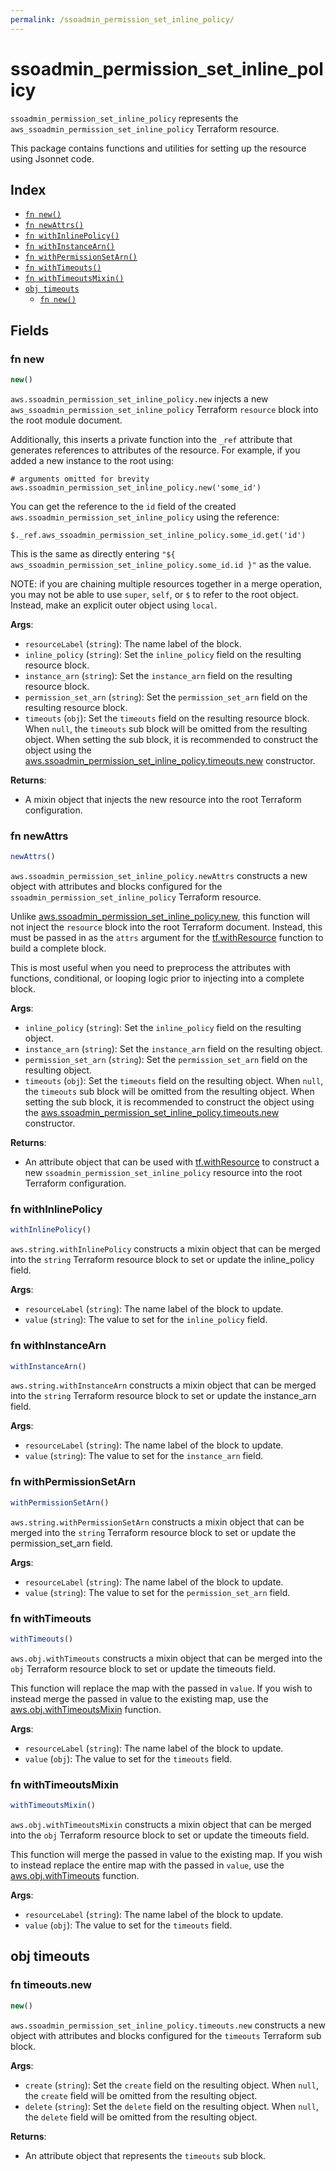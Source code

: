 ```yaml
---
permalink: /ssoadmin_permission_set_inline_policy/
---
```


# ssoadmin_permission_set_inline_policy

`ssoadmin_permission_set_inline_policy` represents the `aws_ssoadmin_permission_set_inline_policy` Terraform resource.



This package contains functions and utilities for setting up the resource using Jsonnet code.


## Index

* [`fn new()`](#fn-new)
* [`fn newAttrs()`](#fn-newattrs)
* [`fn withInlinePolicy()`](#fn-withinlinepolicy)
* [`fn withInstanceArn()`](#fn-withinstancearn)
* [`fn withPermissionSetArn()`](#fn-withpermissionsetarn)
* [`fn withTimeouts()`](#fn-withtimeouts)
* [`fn withTimeoutsMixin()`](#fn-withtimeoutsmixin)
* [`obj timeouts`](#obj-timeouts)
  * [`fn new()`](#fn-timeoutsnew)

## Fields

### fn new

```ts
new()
```


`aws.ssoadmin_permission_set_inline_policy.new` injects a new `aws_ssoadmin_permission_set_inline_policy` Terraform `resource`
block into the root module document.

Additionally, this inserts a private function into the `_ref` attribute that generates references to attributes of the
resource. For example, if you added a new instance to the root using:

    # arguments omitted for brevity
    aws.ssoadmin_permission_set_inline_policy.new('some_id')

You can get the reference to the `id` field of the created `aws.ssoadmin_permission_set_inline_policy` using the reference:

    $._ref.aws_ssoadmin_permission_set_inline_policy.some_id.get('id')

This is the same as directly entering `"${ aws_ssoadmin_permission_set_inline_policy.some_id.id }"` as the value.

NOTE: if you are chaining multiple resources together in a merge operation, you may not be able to use `super`, `self`,
or `$` to refer to the root object. Instead, make an explicit outer object using `local`.

**Args**:
  - `resourceLabel` (`string`): The name label of the block.
  - `inline_policy` (`string`): Set the `inline_policy` field on the resulting resource block.
  - `instance_arn` (`string`): Set the `instance_arn` field on the resulting resource block.
  - `permission_set_arn` (`string`): Set the `permission_set_arn` field on the resulting resource block.
  - `timeouts` (`obj`): Set the `timeouts` field on the resulting resource block. When `null`, the `timeouts` sub block will be omitted from the resulting object. When setting the sub block, it is recommended to construct the object using the [aws.ssoadmin_permission_set_inline_policy.timeouts.new](#fn-timeoutsnew) constructor.

**Returns**:
- A mixin object that injects the new resource into the root Terraform configuration.


### fn newAttrs

```ts
newAttrs()
```


`aws.ssoadmin_permission_set_inline_policy.newAttrs` constructs a new object with attributes and blocks configured for the `ssoadmin_permission_set_inline_policy`
Terraform resource.

Unlike [aws.ssoadmin_permission_set_inline_policy.new](#fn-new), this function will not inject the `resource`
block into the root Terraform document. Instead, this must be passed in as the `attrs` argument for the
[tf.withResource](https://github.com/tf-libsonnet/core/tree/main/docs#fn-withresource) function to build a complete block.

This is most useful when you need to preprocess the attributes with functions, conditional, or looping logic prior to
injecting into a complete block.

**Args**:
  - `inline_policy` (`string`): Set the `inline_policy` field on the resulting object.
  - `instance_arn` (`string`): Set the `instance_arn` field on the resulting object.
  - `permission_set_arn` (`string`): Set the `permission_set_arn` field on the resulting object.
  - `timeouts` (`obj`): Set the `timeouts` field on the resulting object. When `null`, the `timeouts` sub block will be omitted from the resulting object. When setting the sub block, it is recommended to construct the object using the [aws.ssoadmin_permission_set_inline_policy.timeouts.new](#fn-timeoutsnew) constructor.

**Returns**:
  - An attribute object that can be used with [tf.withResource](https://github.com/tf-libsonnet/core/tree/main/docs#fn-withresource) to construct a new `ssoadmin_permission_set_inline_policy` resource into the root Terraform configuration.


### fn withInlinePolicy

```ts
withInlinePolicy()
```

`aws.string.withInlinePolicy` constructs a mixin object that can be merged into the `string`
Terraform resource block to set or update the inline_policy field.



**Args**:
  - `resourceLabel` (`string`): The name label of the block to update.
  - `value` (`string`): The value to set for the `inline_policy` field.


### fn withInstanceArn

```ts
withInstanceArn()
```

`aws.string.withInstanceArn` constructs a mixin object that can be merged into the `string`
Terraform resource block to set or update the instance_arn field.



**Args**:
  - `resourceLabel` (`string`): The name label of the block to update.
  - `value` (`string`): The value to set for the `instance_arn` field.


### fn withPermissionSetArn

```ts
withPermissionSetArn()
```

`aws.string.withPermissionSetArn` constructs a mixin object that can be merged into the `string`
Terraform resource block to set or update the permission_set_arn field.



**Args**:
  - `resourceLabel` (`string`): The name label of the block to update.
  - `value` (`string`): The value to set for the `permission_set_arn` field.


### fn withTimeouts

```ts
withTimeouts()
```

`aws.obj.withTimeouts` constructs a mixin object that can be merged into the `obj`
Terraform resource block to set or update the timeouts field.

This function will replace the map with the passed in `value`. If you wish to instead merge the
passed in value to the existing map, use the [aws.obj.withTimeoutsMixin](TODO) function.

**Args**:
  - `resourceLabel` (`string`): The name label of the block to update.
  - `value` (`obj`): The value to set for the `timeouts` field.


### fn withTimeoutsMixin

```ts
withTimeoutsMixin()
```

`aws.obj.withTimeoutsMixin` constructs a mixin object that can be merged into the `obj`
Terraform resource block to set or update the timeouts field.

This function will merge the passed in value to the existing map. If you wish
to instead replace the entire map with the passed in `value`, use the [aws.obj.withTimeouts](TODO)
function.


**Args**:
  - `resourceLabel` (`string`): The name label of the block to update.
  - `value` (`obj`): The value to set for the `timeouts` field.


## obj timeouts



### fn timeouts.new

```ts
new()
```


`aws.ssoadmin_permission_set_inline_policy.timeouts.new` constructs a new object with attributes and blocks configured for the `timeouts`
Terraform sub block.



**Args**:
  - `create` (`string`): Set the `create` field on the resulting object. When `null`, the `create` field will be omitted from the resulting object.
  - `delete` (`string`): Set the `delete` field on the resulting object. When `null`, the `delete` field will be omitted from the resulting object.

**Returns**:
  - An attribute object that represents the `timeouts` sub block.
